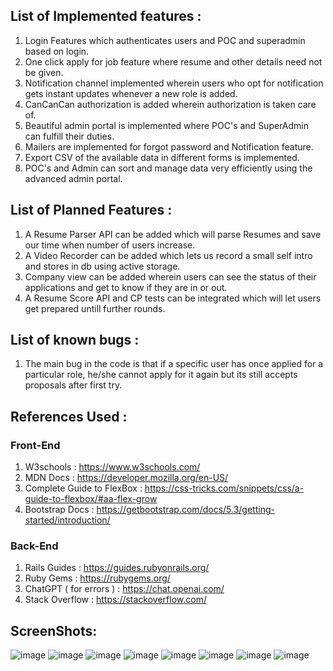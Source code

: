 

## List of Implemented features :
1) Login Features which authenticates users and POC and superadmin based on login.
2) One click apply for job feature where resume and other details need not be given.
3) Notification channel implemented wherein users who opt for notification gets instant updates whenever a new role is added.
4) CanCanCan authorization is added wherein authorization is taken care of.
5) Beautiful admin portal is implemented where POC's and SuperAdmin can fulfill their duties.
6) Mailers are implemented for forgot password and Notification feature.
7) Export CSV of the available data in different forms is implemented.
8) POC's and Admin can sort and manage data very efficiently using the advanced admin portal.

## List of Planned Features :
1) A Resume Parser API can be added which will parse Resumes and save our time when number of users increase.
2) A Video Recorder can be added which lets us record a small self intro and stores in db using active storage.
3) Company view can be added wherein users can see the status of their applications and get to know if they are in or out.
4) A Resume Score API and CP tests can be integrated which will let users get prepared untill further rounds.

## List of known bugs :
1) The main bug in the code is that if a specific user has once applied for a particular role, he/she cannot apply for it again but its still accepts proposals after first try.

## References Used :
### Front-End 
1) W3schools : https://www.w3schools.com/
2) MDN Docs : https://developer.mozilla.org/en-US/
3) Complete Guide to FlexBox : https://css-tricks.com/snippets/css/a-guide-to-flexbox/#aa-flex-grow
4) Bootstrap Docs : https://getbootstrap.com/docs/5.3/getting-started/introduction/

### Back-End
1) Rails Guides : https://guides.rubyonrails.org/
2) Ruby Gems : https://rubygems.org/
3) ChatGPT ( for errors ) : https://chat.openai.com/
4) Stack Overflow : https://stackoverflow.com/

## ScreenShots:
![image](https://user-images.githubusercontent.com/97729353/236004748-ef1e5887-13e6-4547-bb09-50adf7e2ed63.png)
![image](https://user-images.githubusercontent.com/97729353/236004889-d7ebc5d3-21d6-4c69-9fca-3af302cbeec8.png)
![image](https://user-images.githubusercontent.com/97729353/236005053-892e3672-e05f-4916-b75c-ef313f3df6b8.png)
![image](https://user-images.githubusercontent.com/97729353/236005240-9c19f73f-e1b9-45a1-a137-7b8e4e05e73c.png)
![image](https://user-images.githubusercontent.com/97729353/236006560-aa0d5408-0357-44d7-8145-20a067375af9.png)
![image](https://user-images.githubusercontent.com/97729353/236005495-edb0022a-7c57-4f37-b938-86d0ca0ad7ba.png)
![image](https://user-images.githubusercontent.com/97729353/236005784-594f0779-6d73-4324-956d-7cfe5005bbe5.png)
![image](https://user-images.githubusercontent.com/97729353/236005893-f4e68e14-b125-4dc7-850e-9dde66fec5ec.png)
